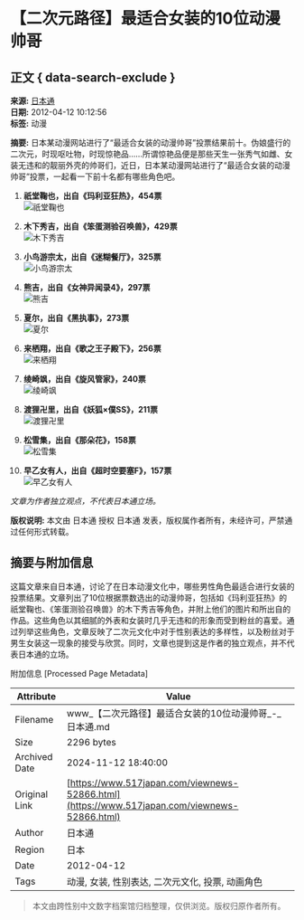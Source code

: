 # 【二次元路径】最适合女装的10位动漫帅哥

## 正文 { data-search-exclude }


**来源:** [日本通](http://www.517japan.com)  
**日期:** 2012-04-12 10:12:56  
**标签:** 动漫  

**摘要:** 日本某动漫网站进行了“最适合女装的动漫帅哥”投票结果前十。伪娘盛行的二次元，时现呕吐物，时现惊艳品……所谓惊艳品便是那些天生一张秀气如雌、女装无违和的靓丽外壳的帅哥们，近日，日本某动漫网站进行了“最适合女装的动漫帅哥”投票，一起看一下前十名都有哪些角色吧。

1. **祇堂鞠也，出自《玛利亚狂热》，454票**  
   ![祇堂鞠也](https://www.517japan.com/attachments/2012/04/811_201204121014446uVS5.jpg)  

2. **木下秀吉，出自《笨蛋测验召唤兽》，429票**  
   ![木下秀吉](https://www.517japan.com/attachments/2012/04/811_201204121014447iuu0.jpg)  

3. **小鸟游宗太，出自《迷糊餐厅》，325票**  
   ![小鸟游宗太](https://www.517japan.com/attachments/2012/04/811_201204121014443800R.jpg)  

4. **熊吉，出自《女神异闻录4》，297票**  
   ![熊吉](https://www.517japan.com/attachments/2012/04/811_201204121014442KD60.jpg)  

5. **夏尔，出自《黑执事》，273票**  
   ![夏尔](https://www.517japan.com/attachments/2012/04/811_201204121014444C7ku.jpg)  

6. **来栖翔，出自《歌之王子殿下》，256票**  
   ![来栖翔](https://www.517japan.com/attachments/2012/04/811_201204121014449wNB8.jpg)  

7. **绫崎飒，出自《旋风管家》，240票**  
   ![绫崎飒](https://www.517japan.com/attachments/2012/04/811_201204121014448sdO1.jpg)  

8. **渡狸卍里，出自《妖狐×僕SS》，211票**  
   ![渡狸卍里](https://www.517japan.com/attachments/2012/04/811_2012041210144411X2t4.jpg)  

9. **松雪集，出自《那朵花》，158票**  
   ![松雪集](https://www.517japan.com/attachments/2012/04/811_201204121014445QiZs.jpg)  

10. **早乙女有人，出自《超时空要塞F》，157票**  
    ![早乙女有人](https://www.517japan.com/attachments/2012/04/811_201204121014441Bkq3.jpg)  

*文章为作者独立观点，不代表日本通立场。*

**版权说明:** 本文由 日本通 授权 日本通 发表，版权属作者所有，未经许可，严禁通过任何形式转载。

## 摘要与附加信息

<!-- tcd_abstract -->
这篇文章来自日本通，讨论了在日本动漫文化中，哪些男性角色最适合进行女装的投票结果。文章列出了10位根据票数选出的动漫帅哥，包括如《玛利亚狂热》的祇堂鞠也、《笨蛋测验召唤兽》的木下秀吉等角色，并附上他们的图片和所出自的作品。这些角色以其细腻的外表和女装时几乎无违和的形象而受到粉丝的喜爱。通过列举这些角色，文章反映了二次元文化中对于性别表达的多样性，以及粉丝对于男生女装这一现象的接受与欣赏。同时，文章也提到这是作者的独立观点，并不代表日本通的立场。
<!-- tcd_abstract_end -->

附加信息 [Processed Page Metadata]

| Attribute       | Value                                  |
|-----------------|----------------------------------------|
| Filename        | www_【二次元路径】最适合女装的10位动漫帅哥_-_日本通.md                             |
| Size            | 2296 bytes                           |
| Archived Date   | 2024-11-12 18:40:00                             |
| Original Link   | [https://www.517japan.com/viewnews-52866.html](https://www.517japan.com/viewnews-52866.html)                       |
| Author          | 日本通                               |
| Region          | 日本                               |
| Date            | 2012-04-12                                 |
| Tags            | 动漫, 女装, 性别表达, 二次元文化, 投票, 动画角色                                 |
>
> 本文由跨性别中文数字档案馆归档整理，仅供浏览。版权归原作者所有。
>